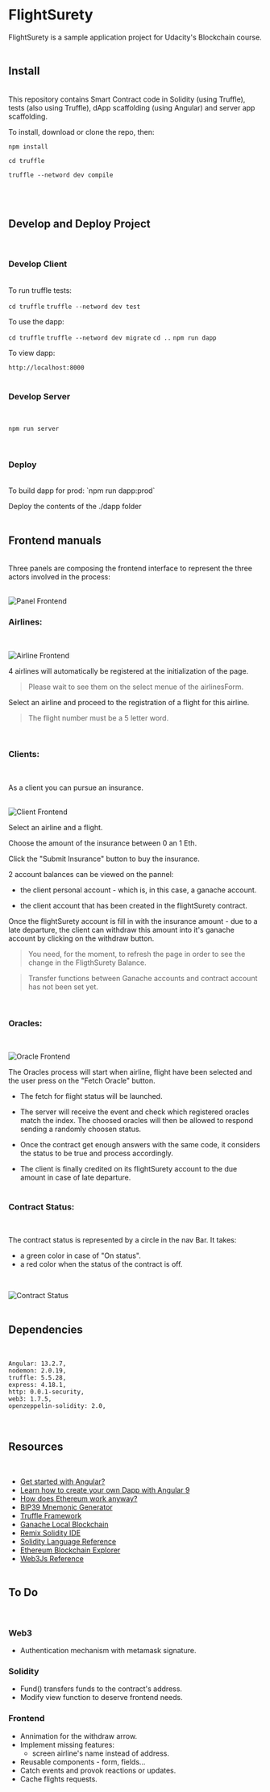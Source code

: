 # FlightSurety

FlightSurety is a sample application project for Udacity's Blockchain course.
<br/><br/>
## Install
<br/>
This repository contains Smart Contract code in Solidity (using Truffle), tests (also using Truffle), dApp scaffolding (using Angular) and server app scaffolding.

To install, download or clone the repo, then:

`npm install`

`cd truffle`

`truffle --netword dev compile`

<br/><br/>

## Develop and Deploy Project
<br/>

### Develop Client
<br/>
To run truffle tests:

<!-- `npm run truffleTest` -->
`cd truffle`
`truffle --netword dev test`

To use the dapp:

`cd truffle`
`truffle --netword dev migrate`
`cd ..`
`npm run dapp`

To view dapp:

`http://localhost:8000`
<br/><br/>

### Develop Server
<br/>

`npm run server`

<br/>

### Deploy
<br/>
To build dapp for prod:
`npm run dapp:prod`

Deploy the contents of the ./dapp folder
<br/><br/>

## Frontend manuals
<br/>
Three panels are composing the frontend interface to represent the three actors involved in the process:
<br/><br/>

![Panel Frontend](./docs/capture/navBar.PNG "Panel Frontend")
<br/>

### Airlines:
<br/>

![Airline Frontend](./docs/capture/airlines.PNG "Airline Frontend")

4 airlines will automatically be registered at the initialization of the page. 

> Please wait to see them on the select menue of the airlinesForm.

Select an airline and proceed to the registration of a flight for this airline. 

> The flight number must be a 5 letter word.

<br/>

### Clients:
<br/>

As a client you can pursue an insurance.
<br/><br/>

![Client Frontend](./docs/capture/clients.PNG "Client Frontend")
<br/>

Select an airline and a flight.

Choose the amount of the insurance between 0 an 1 Eth.

Click the "Submit Insurance" button to buy the insurance.

2 account balances can be viewed on the pannel:

- the client personal account - which is, in this case, a ganache account.

- the client account that has been created in the flightSurety contract.

Once the flightSurety account is fill in with the insurance amount - due to a late departure, the client can withdraw this amount into it's ganache account by clicking on the withdraw button. 

> You need, for the moment, to refresh the page in order to see the change in the FligthSurety Balance.

> Transfer functions between Ganache accounts and contract account has not been set yet.

<br/>

### Oracles:
<br/>

![Oracle Frontend](./docs/capture/oracles.PNG "Oracle Frontend")
<br/>

The Oracles process will start when airline, flight have been selected and the user press on the "Fetch Oracle" button. 
- The fetch for flight status will be launched. 
- The server will receive the event and check which registered oracles match the index. The choosed oracles will then be allowed to respond sending a randomly choosen status.

- Once the contract get enough answers with the same code, it considers the status to be true and process accordingly.

- The client is finally credited on its flightSurety account to the due amount in case of late departure.
<br/><br/>

### Contract Status:
<br/>

The contract status is represented by a circle in the nav Bar. It takes:
- a green color in case of "On status". 
- a red color when the status of the contract is off.
<br/>

![Contract Status](./docs/capture/contract-status.PNG "Contract Status")
<br/><br/>

## Dependencies
 <br/>

    Angular: 13.2.7,
    nodemon: 2.0.19,
    truffle: 5.5.28,
    express: 4.18.1,
    http: 0.0.1-security,
    web3: 1.7.5,
    openzeppelin-solidity: 2.0,
<br/>

## Resources
<br/>

* [Get started with Angular?](https://angular.io/start)
* [Learn how to create your own Dapp with Angular 9](https://medium.com/blockchain-developer/learn-how-to-create-your-own-dapp-with-angular-part-i-688f24e0ad9e)
* [How does Ethereum work anyway?](https://medium.com/@preethikasireddy/how-does-ethereum-work-anyway-22d1df506369)
* [BIP39 Mnemonic Generator](https://iancoleman.io/bip39/)
* [Truffle Framework](http://truffleframework.com/)
* [Ganache Local Blockchain](http://truffleframework.com/ganache/)
* [Remix Solidity IDE](https://remix.ethereum.org/)
* [Solidity Language Reference](http://solidity.readthedocs.io/en/v0.4.24/)
* [Ethereum Blockchain Explorer](https://etherscan.io/)
* [Web3Js Reference](https://github.com/ethereum/wiki/wiki/JavaScript-API)
<br/><br/>

## To Do
<br/>

### Web3
- Authentication mechanism with metamask signature.

### Solidity
- Fund() transfers funds to the contract's address.
- Modify view function to deserve frontend needs.

### Frontend
- Annimation for the withdraw arrow.
- Implement missing features:
    - screen airline's name instead of address.
- Reusable components - form, fields...
- Catch events and provok reactions or updates.
- Cache flights requests.


